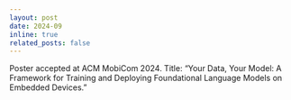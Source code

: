 ```yaml
---
layout: post
date: 2024-09
inline: true
related_posts: false
---
```


Poster accepted at ACM MobiCom 2024. Title: “Your Data, Your Model: A Framework for Training and Deploying Foundational Language Models on Embedded Devices.”